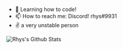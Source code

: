 
</div>
  
- 🌱 Learning how to code!
- 📫 How to reach me: Discord! rhys#9931
- ✌  a very unstable person

<img align="center" src="https://github-readme-stats.vercel.app/api?username=rhysfr&include_all_commits=true&count_private=true&show_icons=true&line_height=20&title_color=7A7ADB&icon_color=2234AE&text_color=D3D3D3&bg_color=0,000000,130F40" alt="Rhys's Github Stats">

